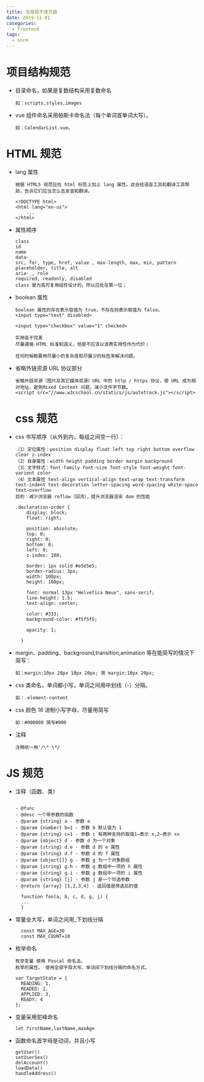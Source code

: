 ```yaml
---
title: 无规矩不成方圆
date: 2019-11-01
categories:
  - frontend
tags:
  - norm
---
```


# 项目结构规范

- 目录命名，如果是复数结构采用复数命名

  ```
  如：scripts,styles,images
  ```

- vue 组件命名采用帕斯卡命名法（每个单词首单词大写）。

  ```
  如：CalendarList.vue。
  ```

# HTML 规范

- lang 属性

  ```
  根据 HTML5 规范应在 html 标签上加上 lang 属性。这会给语音工具和翻译工具帮助，告诉它们应当怎么去发音和翻译。

  <!DOCTYPE html>
  <html lang="en-us">
      ...
  </html>

  ```

- 属性顺序

  ```
  class
  id
  name
  data-_
  src, for, type, href, value , max-length, max, min, pattern
  placeholder, title, alt
  aria-_, role
  required, readonly, disabled
  class 是为高可复用组件设计的，所以应处在第一位；

  ```

- boolean 属性

  ```
  boolean 属性的存在表示取值为 true，不存在则表示取值为 false。
  <input type="text" disabled>

  <input type="checkbox" value="1" checked>

  实用高于完美
  尽量遵循 HTML 标准和语义，但是不应该以浪费实用性作为代价；

  任何时候都要用尽量小的复杂度和尽量少的标签来解决问题。

  ```

- 省略外链资源 URL 协议部分

  ```
  省略外链资源（图片及其它媒体资源）URL 中的 http / https 协议，使 URL 成为相对地址，避免Mixed Content 问题，减小文件字节数。
  <script src="//www.w3cschool.cn/statics/js/autotrack.js"></script>
  ```

  # css 规范

- css 书写顺序（从外到内，每组之间空一行）：

  ```
  （1）定位属性：position display float left top right bottom overflow clear z-index
  （2）自身属性：width height padding border margin background
  （3）文字样式：font-family font-size font-style font-weight font-varient color
  （4）文本属性 text-align vertical-align text-wrap text-transform text-indent text-decoration letter-spacing word-spacing white-space text-overflow
  目的：减少浏览器 reflow（回流），提升浏览器渲染 dom 的性能

  .declaration-order {
      display: block;
      float: right;

      position: absolute;
      top: 0;
      right: 0;
      bottom: 0;
      left: 0;
      z-index: 100;

      border: 1px solid #e5e5e5;
      border-radius: 3px;
      width: 100px;
      height: 100px;

      font: normal 13px "Helvetica Neue", sans-serif;
      line-height: 1.5;
      text-align: center;

      color: #333;
      background-color: #f5f5f5;

      opacity: 1;

    }
  ```

- margin、padding、background,transition,animation 等在能简写的情况下简写：

  ```
  如：margin:10px 20px 10px 20px; 简 margin:10px 20px;
  ```

- css 类命名，单词都小写，单词之间用中划线（-）分隔。

  ```
  如：.element-content
  ```

- css 颜色 16 进制小写字母，尽量用简写

  ```
  如：#000000 简写#000
  ```

- 注释
  ```
  注释统一用'/\* \*/
  ```

# JS 规范

- 注释（函数、类）

  ```

  - @func
  - @desc 一个带参数的函数
  - @param {string} a - 参数 a
  - @param {number} b=1 - 参数 b 默认值为 1
  - @param {string} c=1 - 参数 c 有两种支持的取值1—表示 x,2—表示 xx
  - @param {object} d - 参数 d 为一个对象
  - @param {string} d.e - 参数 d 的 e 属性
  - @param {string} d.f - 参数 d 的 f 属性
  - @param {object[]} g - 参数 g 为一个对象数组
  - @param {string} g.h - 参数 g 数组中一项的 h 属性
  - @param {string} g.i - 参数 g 数组中一项的 i 属性
  - @param {string} [j] - 参数 j 是一个可选参数
  - @return {array} [1,2,3,4] - 返回值是筛选后的值

    function foo(a, b, c, d, g, j) {
    ...
    }

  ```

- 常量全大写，单词之间用\_下划线分隔

  ```
    const MAX_AGE=30
    const MAX_COUNT=10
  ```

- 枚举命名

  ```
  枚举变量 使用 Pascal 命名法。
  枚举的属性， 使用全部字母大写，单词间下划线分隔的命名方式。

  var TargetState = {
    READING: 1,
    READED: 2,
    APPLIED: 3,
    READY: 4
  };
  ```

- 变量采用驼峰命名

  ```
  let firstName,lastName,maxAge
  ```

- 函数命名首字母是动词，并且小写
  ```
  getUser()
  setUserSex()
  delAccount()
  loadData()
  handleAddress()
  ```
